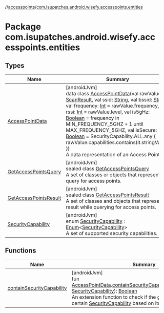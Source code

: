//[accesspoints](../../index.md)/[com.isupatches.android.wisefy.accesspoints.entities](index.md)

# Package com.isupatches.android.wisefy.accesspoints.entities

## Types

| Name | Summary |
|---|---|
| [AccessPointData](-access-point-data/index.md) | [androidJvm]<br>data class [AccessPointData](-access-point-data/index.md)(val rawValue: [ScanResult](https://developer.android.com/reference/kotlin/android/net/wifi/ScanResult.html), val ssid: [String](https://kotlinlang.org/api/latest/jvm/stdlib/kotlin/-string/index.html), val bssid: [String](https://kotlinlang.org/api/latest/jvm/stdlib/kotlin/-string/index.html), val frequency: [Int](https://kotlinlang.org/api/latest/jvm/stdlib/kotlin/-int/index.html) = rawValue.frequency, val rssi: [Int](https://kotlinlang.org/api/latest/jvm/stdlib/kotlin/-int/index.html) = rawValue.level, val is5gHz: [Boolean](https://kotlinlang.org/api/latest/jvm/stdlib/kotlin/-boolean/index.html) = frequency in MIN_FREQUENCY_5GHZ + 1 until MAX_FREQUENCY_5GHZ, val isSecure: [Boolean](https://kotlinlang.org/api/latest/jvm/stdlib/kotlin/-boolean/index.html) = SecurityCapability.ALL.any { rawValue.capabilities.contains(it.stringValue) })<br>A data representation of an Access Point. |
| [GetAccessPointsQuery](-get-access-points-query/index.md) | [androidJvm]<br>sealed class [GetAccessPointsQuery](-get-access-points-query/index.md)<br>A set of classes or objects that represent a query for access points. |
| [GetAccessPointsResult](-get-access-points-result/index.md) | [androidJvm]<br>sealed class [GetAccessPointsResult](-get-access-points-result/index.md)<br>A set of classes and objects that represent a result while querying for access points. |
| [SecurityCapability](-security-capability/index.md) | [androidJvm]<br>enum [SecurityCapability](-security-capability/index.md) : [Enum](https://kotlinlang.org/api/latest/jvm/stdlib/kotlin/-enum/index.html)&lt;[SecurityCapability](-security-capability/index.md)&gt; <br>A set of supported security capabilities. |

## Functions

| Name | Summary |
|---|---|
| [containSecurityCapability](contain-security-capability.md) | [androidJvm]<br>fun [AccessPointData](-access-point-data/index.md).[containSecurityCapability](contain-security-capability.md)(securityCapability: [SecurityCapability](-security-capability/index.md)): [Boolean](https://kotlinlang.org/api/latest/jvm/stdlib/kotlin/-boolean/index.html)<br>An extension function to check if the given access point has a certain [SecurityCapability](-security-capability/index.md) based on its rawValue. |
